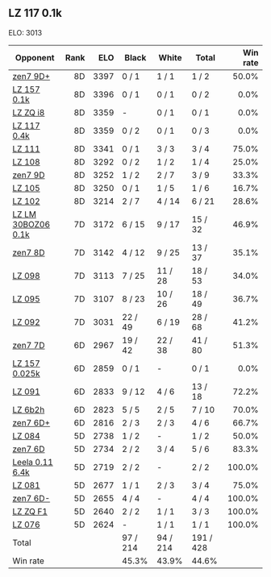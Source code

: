 ## LZ 117 0.1k ##

ELO: 3013

Opponent | Rank | ELO | Black | White | Total | Win rate
---------|-----:|----:|-------|-------|-------|-------:
[zen7 9D+](zen7%209D+.md) | 8D | 3397 | 0 / 1 | 1 / 1 | 1 / 2 | 50.0%
[LZ 157 0.1k](LZ%20157%200.1k.md) | 8D | 3396 | 0 / 1 | 0 / 1 | 0 / 2 | 0.0%
[LZ ZQ i8](LZ%20ZQ%20i8.md) | 8D | 3359 | - | 0 / 1 | 0 / 1 | 0.0%
[LZ 117 0.4k](LZ%20117%200.4k.md) | 8D | 3359 | 0 / 2 | 0 / 1 | 0 / 3 | 0.0%
[LZ 111](LZ%20111.md) | 8D | 3341 | 0 / 1 | 3 / 3 | 3 / 4 | 75.0%
[LZ 108](LZ%20108.md) | 8D | 3292 | 0 / 2 | 1 / 2 | 1 / 4 | 25.0%
[zen7 9D](zen7%209D.md) | 8D | 3252 | 1 / 2 | 2 / 7 | 3 / 9 | 33.3%
[LZ 105](LZ%20105.md) | 8D | 3250 | 0 / 1 | 1 / 5 | 1 / 6 | 16.7%
[LZ 102](LZ%20102.md) | 8D | 3214 | 2 / 7 | 4 / 14 | 6 / 21 | 28.6%
[LZ LM 30BOZ06 0.1k](LZ%20LM%2030BOZ06%200.1k.md) | 7D | 3172 | 6 / 15 | 9 / 17 | 15 / 32 | 46.9%
[zen7 8D](zen7%208D.md) | 7D | 3142 | 4 / 12 | 9 / 25 | 13 / 37 | 35.1%
[LZ 098](LZ%20098.md) | 7D | 3113 | 7 / 25 | 11 / 28 | 18 / 53 | 34.0%
[LZ 095](LZ%20095.md) | 7D | 3107 | 8 / 23 | 10 / 26 | 18 / 49 | 36.7%
[LZ 092](LZ%20092.md) | 7D | 3031 | 22 / 49 | 6 / 19 | 28 / 68 | 41.2%
[zen7 7D](zen7%207D.md) | 6D | 2967 | 19 / 42 | 22 / 38 | 41 / 80 | 51.3%
[LZ 157 0.025k](LZ%20157%200.025k.md) | 6D | 2859 | 0 / 1 | - | 0 / 1 | 0.0%
[LZ 091](LZ%20091.md) | 6D | 2833 | 9 / 12 | 4 / 6 | 13 / 18 | 72.2%
[LZ 6b2h](LZ%206b2h.md) | 6D | 2823 | 5 / 5 | 2 / 5 | 7 / 10 | 70.0%
[zen7 6D+](zen7%206D+.md) | 6D | 2816 | 2 / 3 | 2 / 3 | 4 / 6 | 66.7%
[LZ 084](LZ%20084.md) | 5D | 2738 | 1 / 2 | - | 1 / 2 | 50.0%
[zen7 6D](zen7%206D.md) | 5D | 2734 | 2 / 2 | 3 / 4 | 5 / 6 | 83.3%
[Leela 0.11 6.4k](Leela%200.11%206.4k.md) | 5D | 2719 | 2 / 2 | - | 2 / 2 | 100.0%
[LZ 081](LZ%20081.md) | 5D | 2677 | 1 / 1 | 2 / 3 | 3 / 4 | 75.0%
[zen7 6D-](zen7%206D-.md) | 5D | 2655 | 4 / 4 | - | 4 / 4 | 100.0%
[LZ ZQ F1](LZ%20ZQ%20F1.md) | 5D | 2640 | 2 / 2 | 1 / 1 | 3 / 3 | 100.0%
[LZ 076](LZ%20076.md) | 5D | 2624 | - | 1 / 1 | 1 / 1 | 100.0%
Total | | | 97 / 214 | 94 / 214 | 191 / 428 | 
Win rate| | | 45.3% | 43.9% | 44.6% | 
